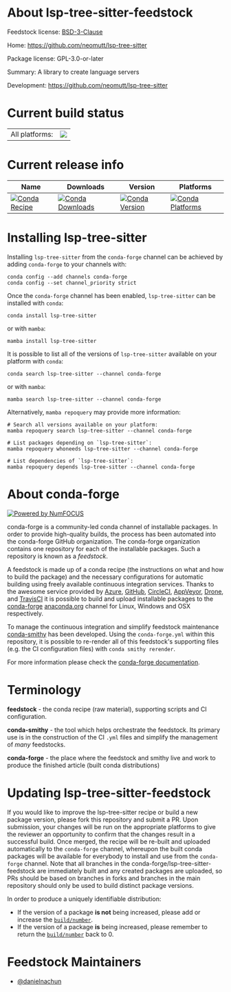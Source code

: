 About lsp-tree-sitter-feedstock
===============================

Feedstock license: [BSD-3-Clause](https://github.com/conda-forge/lsp-tree-sitter-feedstock/blob/main/LICENSE.txt)

Home: https://github.com/neomutt/lsp-tree-sitter

Package license: GPL-3.0-or-later

Summary: A library to create language servers

Development: https://github.com/neomutt/lsp-tree-sitter

Current build status
====================


<table><tr><td>All platforms:</td>
    <td>
      <a href="https://dev.azure.com/conda-forge/feedstock-builds/_build/latest?definitionId=25245&branchName=main">
        <img src="https://dev.azure.com/conda-forge/feedstock-builds/_apis/build/status/lsp-tree-sitter-feedstock?branchName=main">
      </a>
    </td>
  </tr>
</table>

Current release info
====================

| Name | Downloads | Version | Platforms |
| --- | --- | --- | --- |
| [![Conda Recipe](https://img.shields.io/badge/recipe-lsp--tree--sitter-green.svg)](https://anaconda.org/conda-forge/lsp-tree-sitter) | [![Conda Downloads](https://img.shields.io/conda/dn/conda-forge/lsp-tree-sitter.svg)](https://anaconda.org/conda-forge/lsp-tree-sitter) | [![Conda Version](https://img.shields.io/conda/vn/conda-forge/lsp-tree-sitter.svg)](https://anaconda.org/conda-forge/lsp-tree-sitter) | [![Conda Platforms](https://img.shields.io/conda/pn/conda-forge/lsp-tree-sitter.svg)](https://anaconda.org/conda-forge/lsp-tree-sitter) |

Installing lsp-tree-sitter
==========================

Installing `lsp-tree-sitter` from the `conda-forge` channel can be achieved by adding `conda-forge` to your channels with:

```
conda config --add channels conda-forge
conda config --set channel_priority strict
```

Once the `conda-forge` channel has been enabled, `lsp-tree-sitter` can be installed with `conda`:

```
conda install lsp-tree-sitter
```

or with `mamba`:

```
mamba install lsp-tree-sitter
```

It is possible to list all of the versions of `lsp-tree-sitter` available on your platform with `conda`:

```
conda search lsp-tree-sitter --channel conda-forge
```

or with `mamba`:

```
mamba search lsp-tree-sitter --channel conda-forge
```

Alternatively, `mamba repoquery` may provide more information:

```
# Search all versions available on your platform:
mamba repoquery search lsp-tree-sitter --channel conda-forge

# List packages depending on `lsp-tree-sitter`:
mamba repoquery whoneeds lsp-tree-sitter --channel conda-forge

# List dependencies of `lsp-tree-sitter`:
mamba repoquery depends lsp-tree-sitter --channel conda-forge
```


About conda-forge
=================

[![Powered by
NumFOCUS](https://img.shields.io/badge/powered%20by-NumFOCUS-orange.svg?style=flat&colorA=E1523D&colorB=007D8A)](https://numfocus.org)

conda-forge is a community-led conda channel of installable packages.
In order to provide high-quality builds, the process has been automated into the
conda-forge GitHub organization. The conda-forge organization contains one repository
for each of the installable packages. Such a repository is known as a *feedstock*.

A feedstock is made up of a conda recipe (the instructions on what and how to build
the package) and the necessary configurations for automatic building using freely
available continuous integration services. Thanks to the awesome service provided by
[Azure](https://azure.microsoft.com/en-us/services/devops/), [GitHub](https://github.com/),
[CircleCI](https://circleci.com/), [AppVeyor](https://www.appveyor.com/),
[Drone](https://cloud.drone.io/welcome), and [TravisCI](https://travis-ci.com/)
it is possible to build and upload installable packages to the
[conda-forge](https://anaconda.org/conda-forge) [anaconda.org](https://anaconda.org/)
channel for Linux, Windows and OSX respectively.

To manage the continuous integration and simplify feedstock maintenance
[conda-smithy](https://github.com/conda-forge/conda-smithy) has been developed.
Using the ``conda-forge.yml`` within this repository, it is possible to re-render all of
this feedstock's supporting files (e.g. the CI configuration files) with ``conda smithy rerender``.

For more information please check the [conda-forge documentation](https://conda-forge.org/docs/).

Terminology
===========

**feedstock** - the conda recipe (raw material), supporting scripts and CI configuration.

**conda-smithy** - the tool which helps orchestrate the feedstock.
                   Its primary use is in the construction of the CI ``.yml`` files
                   and simplify the management of *many* feedstocks.

**conda-forge** - the place where the feedstock and smithy live and work to
                  produce the finished article (built conda distributions)


Updating lsp-tree-sitter-feedstock
==================================

If you would like to improve the lsp-tree-sitter recipe or build a new
package version, please fork this repository and submit a PR. Upon submission,
your changes will be run on the appropriate platforms to give the reviewer an
opportunity to confirm that the changes result in a successful build. Once
merged, the recipe will be re-built and uploaded automatically to the
`conda-forge` channel, whereupon the built conda packages will be available for
everybody to install and use from the `conda-forge` channel.
Note that all branches in the conda-forge/lsp-tree-sitter-feedstock are
immediately built and any created packages are uploaded, so PRs should be based
on branches in forks and branches in the main repository should only be used to
build distinct package versions.

In order to produce a uniquely identifiable distribution:
 * If the version of a package **is not** being increased, please add or increase
   the [``build/number``](https://docs.conda.io/projects/conda-build/en/latest/resources/define-metadata.html#build-number-and-string).
 * If the version of a package **is** being increased, please remember to return
   the [``build/number``](https://docs.conda.io/projects/conda-build/en/latest/resources/define-metadata.html#build-number-and-string)
   back to 0.

Feedstock Maintainers
=====================

* [@danielnachun](https://github.com/danielnachun/)

